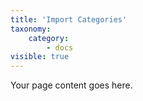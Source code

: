 ```yaml
---
title: 'Import Categories'
taxonomy:
    category:
        - docs
visible: true
---
```


Your page content goes here.